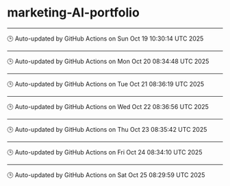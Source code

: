# marketing-AI-portfolio
---
🕒 Auto-updated by GitHub Actions on Sun Oct 19 10:30:14 UTC 2025

---
🕒 Auto-updated by GitHub Actions on Mon Oct 20 08:34:48 UTC 2025

---
🕒 Auto-updated by GitHub Actions on Tue Oct 21 08:36:19 UTC 2025

---
🕒 Auto-updated by GitHub Actions on Wed Oct 22 08:36:56 UTC 2025

---
🕒 Auto-updated by GitHub Actions on Thu Oct 23 08:35:42 UTC 2025

---
🕒 Auto-updated by GitHub Actions on Fri Oct 24 08:34:10 UTC 2025

---
🕒 Auto-updated by GitHub Actions on Sat Oct 25 08:29:59 UTC 2025
